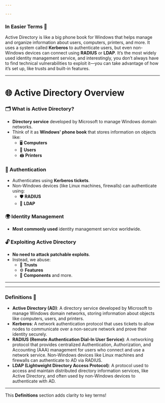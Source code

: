 ```yaml
---

---
```


### **In Easier Terms** 📖

Active Directory is like a big phone book for Windows that helps manage and organize information about users, computers, printers, and more. It uses a system called **Kerberos** to authenticate users, but even non-Windows devices can connect using **RADIUS** or **LDAP**. It’s the most widely used identity management service, and interestingly, you don’t always have to find technical vulnerabilities to exploit it—you can take advantage of how it’s set up, like trusts and built-in features.

---

# 🌐 Active Directory Overview

### 🗂️ What is Active Directory?

- **Directory service** developed by Microsoft to manage Windows domain networks.
- Think of it as **Windows' phone book** that stores information on objects like:
    - 🖥️ **Computers**
    - 👤 **Users**
    - 🖨️ **Printers**

### 🔑 Authentication

- Authenticates using **Kerberos tickets**.
- Non-Windows devices (like Linux machines, firewalls) can authenticate using:
    - 🛡️ **RADIUS**
    - 📡 **LDAP**

### 🌍 Identity Management

- **Most commonly used** identity management service worldwide.

### 🔓 Exploiting Active Directory

- **No need to attack patchable exploits**.
- Instead, we abuse:
    - 🔗 **Trusts**
    - ⚙️ **Features**
    - 🧩 **Components** and more.

---

---

### **Definitions** 📘

- **Active Directory (AD)**: A directory service developed by Microsoft to manage Windows domain networks, storing information about objects like computers, users, and printers.
- **Kerberos**: A network authentication protocol that uses tickets to allow nodes to communicate over a non-secure network and prove their identity securely.
- **RADIUS (Remote Authentication Dial-In User Service)**: A networking protocol that provides centralized Authentication, Authorization, and Accounting (AAA) management for users who connect and use a network service. Non-Windows devices like Linux machines and firewalls can authenticate to AD via RADIUS.
- **LDAP (Lightweight Directory Access Protocol)**: A protocol used to access and maintain distributed directory information services, like Active Directory, and often used by non-Windows devices to authenticate with AD.

---

This **Definitions** section adds clarity to key terms!